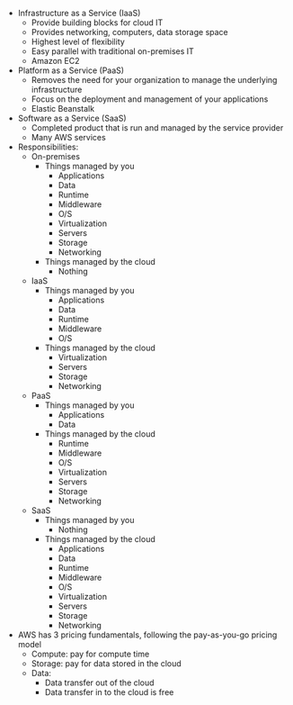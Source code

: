 - Infrastructure as a Service (IaaS)
	- Provide building blocks for cloud IT
	- Provides networking, computers, data storage space
	- Highest level of flexibility
	- Easy parallel with traditional on-premises IT
	- Amazon EC2
- Platform as a Service (PaaS)
	- Removes the need for your organization to manage the underlying infrastructure
	- Focus on the deployment and management of your applications
	- Elastic Beanstalk
- Software as a Service (SaaS)
	- Completed product that is run and managed by the service provider
	- Many AWS services
- Responsibilities:
	- On-premises
		- Things managed by you
			- Applications
			- Data
			- Runtime
			- Middleware
			- O/S
			- Virtualization
			- Servers
			- Storage
			- Networking
		- Things managed by the cloud
			- Nothing
	- IaaS
		- Things managed by you
			- Applications
			- Data
			- Runtime
			- Middleware
			- O/S
		- Things managed by the cloud
			- Virtualization
			- Servers
			- Storage
			- Networking
	- PaaS
		- Things managed by you
			- Applications
			- Data
		- Things managed by the cloud
			- Runtime
			- Middleware
			- O/S
			- Virtualization
			- Servers
			- Storage
			- Networking
	- SaaS
		- Things managed by you
			- Nothing
		- Things managed by the cloud
			- Applications
			- Data
			- Runtime
			- Middleware
			- O/S
			- Virtualization
			- Servers
			- Storage
			- Networking
- AWS has 3 pricing fundamentals, following the pay-as-you-go pricing model
	- Compute: pay for compute time
	- Storage: pay for data stored in the cloud
	- Data:
		- Data transfer out of the cloud
		- Data transfer in to the cloud is free